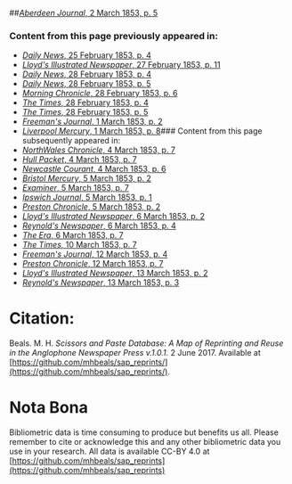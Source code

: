 ##[*Aberdeen Journal*, 2 March 1853, p. 5](https://mhbeals.github.io/sap_html/Aberdeen-Journal/Aberdeen-Journal-2-March-1853-p-5)

### Content from this page previously appeared in:
+ [*Daily News*, 25 February 1853, p. 4](https://mhbeals.github.io/sap_html/Daily-News/Daily-News-25-February-1853-p-4)
+ [*Lloyd's Illustrated Newspaper*, 27 February 1853, p. 11](https://mhbeals.github.io/sap_html/Lloyd's-Illustrated-Newspaper/Lloyd's-Illustrated-Newspaper-27-February-1853-p-11)
+ [*Daily News*, 28 February 1853, p. 4](https://mhbeals.github.io/sap_html/Daily-News/Daily-News-28-February-1853-p-4)
+ [*Daily News*, 28 February 1853, p. 5](https://mhbeals.github.io/sap_html/Daily-News/Daily-News-28-February-1853-p-5)
+ [*Morning Chronicle*, 28 February 1853, p. 6](https://mhbeals.github.io/sap_html/Morning-Chronicle/Morning-Chronicle-28-February-1853-p-6)
+ [*The Times*, 28 February 1853, p. 4](https://mhbeals.github.io/sap_html/The-Times/The-Times-28-February-1853-p-4)
+ [*The Times*, 28 February 1853, p. 5](https://mhbeals.github.io/sap_html/The-Times/The-Times-28-February-1853-p-5)
+ [*Freeman's Journal*, 1 March 1853, p. 2](https://mhbeals.github.io/sap_html/Freeman's-Journal/Freeman's-Journal-1-March-1853-p-2)
+ [*Liverpool Mercury*, 1 March 1853, p. 8](https://mhbeals.github.io/sap_html/Liverpool-Mercury/Liverpool-Mercury-1-March-1853-p-8)### Content from this page subsequently appeared in:
+ [*NorthWales Chronicle*, 4 March 1853, p. 7](https://mhbeals.github.io/sap_html/NorthWales-Chronicle/NorthWales-Chronicle-4-March-1853-p-7)
+ [*Hull Packet*, 4 March 1853, p. 7](https://mhbeals.github.io/sap_html/Hull-Packet/Hull-Packet-4-March-1853-p-7)
+ [*Newcastle Courant*, 4 March 1853, p. 6](https://mhbeals.github.io/sap_html/Newcastle-Courant/Newcastle-Courant-4-March-1853-p-6)
+ [*Bristol Mercury*, 5 March 1853, p. 2](https://mhbeals.github.io/sap_html/Bristol-Mercury/Bristol-Mercury-5-March-1853-p-2)
+ [*Examiner*, 5 March 1853, p. 7](https://mhbeals.github.io/sap_html/Examiner/Examiner-5-March-1853-p-7)
+ [*Ipswich Journal*, 5 March 1853, p. 1](https://mhbeals.github.io/sap_html/Ipswich-Journal/Ipswich-Journal-5-March-1853-p-1)
+ [*Preston Chronicle*, 5 March 1853, p. 2](https://mhbeals.github.io/sap_html/Preston-Chronicle/Preston-Chronicle-5-March-1853-p-2)
+ [*Lloyd's Illustrated Newspaper*, 6 March 1853, p. 2](https://mhbeals.github.io/sap_html/Lloyd's-Illustrated-Newspaper/Lloyd's-Illustrated-Newspaper-6-March-1853-p-2)
+ [*Reynold's Newspaper*, 6 March 1853, p. 4](https://mhbeals.github.io/sap_html/Reynold's-Newspaper/Reynold's-Newspaper-6-March-1853-p-4)
+ [*The Era*, 6 March 1853, p. 7](https://mhbeals.github.io/sap_html/The-Era/The-Era-6-March-1853-p-7)
+ [*The Times*, 10 March 1853, p. 7](https://mhbeals.github.io/sap_html/The-Times/The-Times-10-March-1853-p-7)
+ [*Freeman's Journal*, 12 March 1853, p. 4](https://mhbeals.github.io/sap_html/Freeman's-Journal/Freeman's-Journal-12-March-1853-p-4)
+ [*Preston Chronicle*, 12 March 1853, p. 7](https://mhbeals.github.io/sap_html/Preston-Chronicle/Preston-Chronicle-12-March-1853-p-7)
+ [*Lloyd's Illustrated Newspaper*, 13 March 1853, p. 2](https://mhbeals.github.io/sap_html/Lloyd's-Illustrated-Newspaper/Lloyd's-Illustrated-Newspaper-13-March-1853-p-2)
+ [*Reynold's Newspaper*, 13 March 1853, p. 3](https://mhbeals.github.io/sap_html/Reynold's-Newspaper/Reynold's-Newspaper-13-March-1853-p-3)
                    
# Citation: 

Beals. M. H. *Scissors and Paste Database: A Map of Reprinting and Reuse in the Anglophone Newspaper Press v.1.0.1.* 2 June 2017. Available at [https://github.com/mhbeals/sap_reprints/](https://github.com/mhbeals/sap_reprints/). 
                    
# Nota Bona

Bibliometric data is time consuming to produce but benefits us all. Please remember to cite or acknowledge this and any other bibliometric data you use in your research. All data is available CC-BY 4.0 at [https://github.com/mhbeals/sap_reprints](https://github.com/mhbeals/sap_reprints)